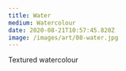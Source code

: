 ```yaml
---
title: Water
medium: Watercolour
date: 2020-08-21T10:57:45.820Z
image: /images/art/08-water.jpg
---
```

Textured watercolour
